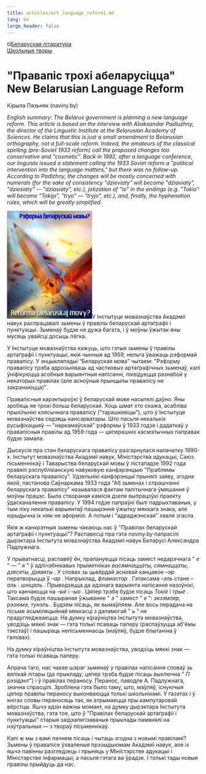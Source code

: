 ```yaml
---
title: articles/art_language_reform1.md 
lang: be
large_header: false
---
```





¤<a href="http://oz.by/books/more.phtml?id=101629&amp;partner=pravapis" class="szary">Беларуская літаратура<br />
Школьныя творы</a></span>



<h1 id="правапіс-трохі-абеларусіцца-new-belarusian-language-reform">"Правапіс трохі абеларусіцца"<br />
New Belarusian Language Reform</h1>

Кірыла Пазьняк (naviny.by)


 *English summary: The Belarus government is planning a new language reform. This article is based on the interview with Aliaksandar Padluzhny, the director of the Lingustic Institute at the Belarusian Academy of Sciences. He claims that this is just a small amendment to Belarusian orthography, not a full-scale reform. Indeed, the amateurs of the classical spelling (pre-Soviet 1933 reform) call the proposed changes too conservative and "cosmetic". Back in 1992, after a language conference, our linguists issued a statement calling the 1933 Soviet reform a "political intervention into the language matters," but there was no follow-up. According to Padlzhny, the changes will be mostly concerned with numerals (for the sake of consistency "dzieviaty" will become "dziaviaty", "dziesiaty" -- "dziasiaty", etc.), jotization of "io" in the endings (e.g. "Tokio" will become "Tokijo", "tryo" — "tryjo", etc.), and, finally, the hyphenation rules, which will be greatly simplified.* 


<img src="reform1.jpg" width="222" height="281" alt="Belarusian Language Reform" />У Інстытуце мовазнаўства Акадэміі навук распрацавалі зьмены ў правілы беларускай артаґрафіі і пунктуацыі. Зьменаў будзе не  дужа багата, і ў моўны ўжытак яны мусяць увайсці досыць лёгка.


У Інстытуце мовазнаўства кажуць, што гэтыя зьмены ў правілы артаґрафіі і пунктуацыі, якія чынныя ад 1959, нельга ўважаць рэформай правапісу. У энцыкляпэдыі “Беларуская мова” чытаем: "Рэформу правапісу трэба адрозьніваць ад частковых артаґрафічных зьменаў, калі ўніфікуюцца асобныя варыянтныя напісанні, ліквідуецца разнабой у некаторых правілах (але асноўныя прынцыпы правапісу не закранаюцца)".


Правапісныя карэктыроўкі ў беларускай мове насьпелі даўно. Яны зробяць яе трохі больш беларускай. Хоць шмат хто скажа, асабліва прыхільнікі клясычнага правапісу ("тарашкевіцы"), што ў Інстытуце мовазнаўства сядзяць кансэрватары. Што пасьля некалькіх русыфікацыяў — "наркамаўскай" рэформы ў 1933 годзе і дадаткаў у правапісныя правілы ад 1959 года — цяперашніх касмэтычных паправак будзе замала.


Дыскусія пра стан беларускага правапісу разгарнулася напачатку 1990-х. Інстытут мовазнаўства Акадэміі навук, Міністэрства адукацыі, Саюз пісьменнікаў і Таварыства беларускай мовы ў лістападзе 1992 года правялі рэспубліканскую навуковую канфэрэнцыю "Праблемы беларускага правапісу". Удзельнікі канфэрэнцыі прынялі заяву, згодна якой, пастанова Саўнаркама 1933 года "Аб зьменах і спрашчэнні беларускага правапісу" называлася фактам палітычнага ўмяшання ў моўны працэс. Была створаная камісія дзеля выпрацоўкі праекту ўдасканалення правапісу. У 1994 годзе папраўкі былі падрыхтаваныя, у тым ліку некалькі варыянтаў пашырэння ўжытку мяккага знака, але юрыдычна іх ніяк не аформілі. А потым і "адраджэнская" хваля згасла.


Якія ж канкрэтныя зьмены чакаюць нас ў "Правілах беларускай артаґрафіі і пунктуацыі"? Распавесці пра гэта  *naviny.by*  папрасілі дырэктара Інстытута мовазнаўства Акадэміі навук Беларусі Аляксандра Падлужнага.


У прыватнасці, распавёў ён, прапануецца пісаць замест недарэчнага " *е* " — " *я* " ў адлічэбнікавых прыметніках  *васямнаццаты, сямнаццаты, дзясяты, дзявяты* . У словах зь цьвёрдай асновай канцавое  *–эр*  ператворыцца ў  *–ар* . Напрыклад,  *фламастар* . Гэтаксама  *–эль*  стане  *–аль* :  *шніцаль* . Прыводзяцца да адзінага варыянта напісання назоўнікі, што канчаюцца на  *–ыё*  і  *-ыо* . Цяпер трэба будзе пісаць  *Токіё*  і  *трыё* . Таксама будзе пашыранае ўжыванне " *э* " замест " *е* ":  *экзэмляр, рэзюмэ, тунэль* . Будзем пісаць, як вымаўляем. Але вось перадача на пісьме асыміляцыйнай мяккасці з дапамогай " *ь* " не прадугледжваецца. На думку кіраўніцтва Інстытута мовазнаўства, уводзіць мяккі знак — гэта толькі псаваць паперу (распаўзуцца аб'ёмы тэкстаў) і пашыраць непісьменнасць (маўляў, будзе блытаніна ў галовах).


На думку кіраўніцтва Інстытута мовазнаўства, уводзіць мяккі знак — гэта толькі псаваць паперу.


Апрача таго, нас чакае шэраг зьменаў у правілах напісання словаў зь вялікай літары (да прыкладу, цяпер трэба будзе пісаць выключна " *П* рэзідэнт") і ў правілах пераносу. Перанос, паводле А. Падлужнага, значна спрасцілі. Зроблена гэта было таму, што, маўляў, існуючыя цяпер правілы пераносу выконваюцца толькі школьнікамі. У ґазэтах і ў кнігах словы пераносяць так, як атрымаецца пры кампутаровай вёрстцы. Яшчэ адзін важны момант, на думку дырэктара Інстытута мовазнаўства, гэта тое, што ў "Правілах беларускай артаґрафіі і пунктуацыі" старыя заідэалягізаваныя прыклады памянялі на нэўтральныя — з твораў пісьменнікаў.


Калі ж мы з вамі пачнем пісаць і чытаць згодна з новымі правіламі? Зьмены ў правапісе ўхваленыя прэзыдыюмам Акадэміі навук, але іх яшчэ павінны разгледзець і прыняць у Міністэрстве адукацыі і Міністэрстве інфармацыі, а пасьля гэтага ва ўрадзе. І толькі тады новыя правілы прыйдуць да нас.

